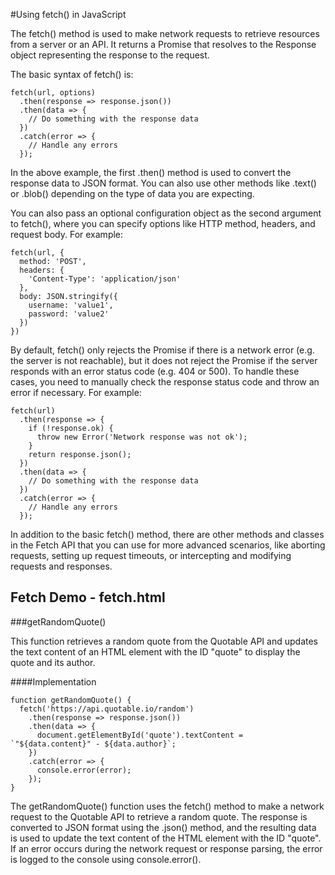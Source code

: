 #Using fetch() in JavaScript 

The fetch() method is used to make network requests to retrieve resources from a server or an API. It returns a Promise that resolves to the Response object representing the response to the request.

The basic syntax of fetch() is:

```
fetch(url, options)
  .then(response => response.json())
  .then(data => {
    // Do something with the response data
  })
  .catch(error => {
    // Handle any errors
  });
```
In the above example, the first .then() method is used to convert the response data to JSON format. You can also use other methods like .text() or .blob() depending on the type of data you are expecting.

You can also pass an optional configuration object as the second argument to fetch(), where you can specify options like HTTP method, headers, and request body. For example:

```
fetch(url, {
  method: 'POST',
  headers: {
    'Content-Type': 'application/json'
  },
  body: JSON.stringify({
    username: 'value1',
    password: 'value2'
  })
}) 
```
By default, fetch() only rejects the Promise if there is a network error (e.g. the server is not reachable), but it does not reject the Promise if the server responds with an error status code (e.g. 404 or 500). To handle these cases, you need to manually check the response status code and throw an error if necessary. For example:

```
fetch(url)
  .then(response => {
    if (!response.ok) {
      throw new Error('Network response was not ok');
    }
    return response.json();
  })
  .then(data => {
    // Do something with the response data
  })
  .catch(error => {
    // Handle any errors
  });
```
In addition to the basic fetch() method, there are other methods and classes in the Fetch API that you can use for more advanced scenarios, like aborting requests, setting up request timeouts, or intercepting and modifying requests and responses.

## Fetch Demo - fetch.html 

###getRandomQuote()

This function retrieves a random quote from the Quotable API and updates the text content of an HTML element with the ID "quote" to display the quote and its author.

####Implementation
```
function getRandomQuote() {
  fetch('https://api.quotable.io/random')
    .then(response => response.json())
    .then(data => {
      document.getElementById('quote').textContent = `"${data.content}" - ${data.author}`;
    })
    .catch(error => {
      console.error(error);
    });
}
```

The getRandomQuote() function uses the fetch() method to make a network request to the Quotable API to retrieve a random quote. The response is converted to JSON format using the .json() method, and the resulting data is used to update the text content of the HTML element with the ID "quote". If an error occurs during the network request or response parsing, the error is logged to the console using console.error().

